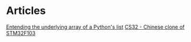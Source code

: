 # Articles

[Entending the underlying array of a Python's list](/extend-lists-array)
[CS32 - Chinese clone of STM32F103](https://mironovdm.github.io/cs32)
